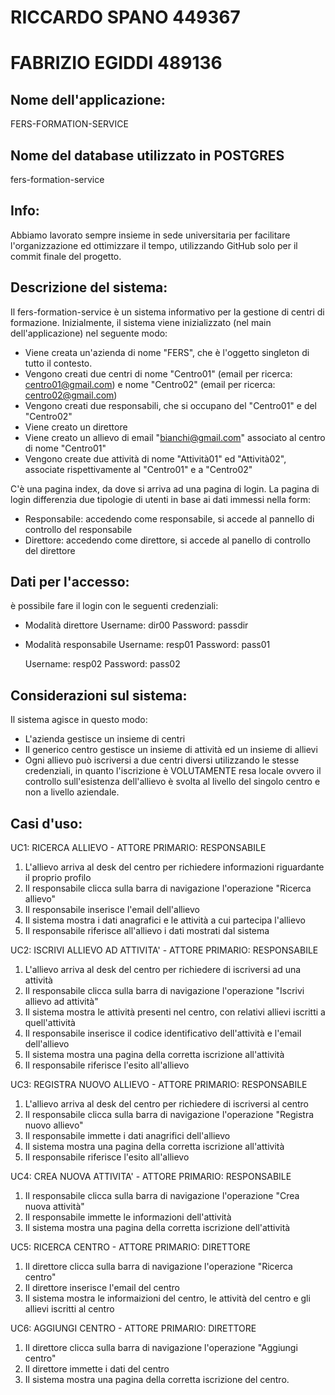 
# RICCARDO SPANO 449367
# FABRIZIO EGIDDI 489136

## Nome dell'applicazione: 
FERS-FORMATION-SERVICE

## Nome del database utilizzato in POSTGRES
fers-formation-service

## Info:

Abbiamo lavorato sempre insieme in sede universitaria per facilitare l'organizzazione ed ottimizzare il tempo, utilizzando GitHub solo per il commit finale del progetto.

## Descrizione del sistema:

Il fers-formation-service è un sistema informativo per la gestione di centri di formazione.
Inizialmente, il sistema viene inizializzato (nel main dell'applicazione) nel seguente modo:

- Viene creata un'azienda di nome "FERS", che è l'oggetto singleton di tutto il contesto.
- Vengono creati due centri di nome "Centro01" (email per ricerca: centro01@gmail.com) e 
  nome "Centro02" (email per ricerca:  centro02@gmail.com)
- Vengono creati due responsabili, che si occupano del "Centro01" e del "Centro02"
- Viene creato un direttore
- Viene creato un allievo di email "bianchi@gmail.com" associato al centro di nome "Centro01" 
- Vengono create due attività di nome "Attività01" ed "Attività02", associate rispettivamente al "Centro01" e a "Centro02"

C'è una pagina index, da dove si arriva ad una pagina di login. La pagina di login differenzia due tipologie di utenti in base ai
dati immessi nella form:

- Responsabile: accedendo come responsabile, si accede al pannello di controllo del responsabile
- Direttore: accedendo come direttore, si accede al panello di controllo del direttore

## Dati per l'accesso:

è possibile fare il login con le seguenti credenziali:

- Modalità direttore
  Username: dir00 
  Password: passdir
  
- Modalità responsabile
  Username: resp01
  Password: pass01
  
  Username: resp02
  Password: pass02
  
## Considerazioni sul sistema:
  
  Il sistema agisce in questo modo:
  
  - L'azienda gestisce un insieme di centri
  - Il generico centro gestisce un insieme di attività ed un insieme di allievi
  - Ogni allievo può iscriversi a due centri diversi utilizzando le stesse credenziali, in quanto l'iscrizione è VOLUTAMENTE resa locale     ovvero il controllo sull'esistenza dell'allievo è svolta al livello del singolo centro e non a livello aziendale.
  
## Casi d'uso:
  
  UC1: RICERCA ALLIEVO - ATTORE PRIMARIO: RESPONSABILE
  1. L'allievo arriva al desk del centro per richiedere informazioni riguardante il proprio profilo
  2. Il responsabile clicca sulla barra di navigazione l'operazione "Ricerca allievo"
  3. Il responsabile inserisce l'email dell'allievo
  4. Il sistema mostra i dati anagrafici e le attività a cui partecipa l'allievo
  5. Il responsabile riferisce all'allievo i dati mostrati dal sistema
  
  UC2: ISCRIVI ALLIEVO AD ATTIVITA' - ATTORE PRIMARIO: RESPONSABILE
  1. L'allievo arriva al desk del centro per richiedere di iscriversi ad una attività
  2. Il responsabile clicca sulla barra di navigazione l'operazione "Iscrivi allievo ad attività"
  3. Il sistema mostra le attività presenti nel centro, con relativi allievi iscritti a quell'attività
  4. Il responsabile inserisce il codice identificativo dell'attività e l'email dell'allievo
  5. Il sistema mostra una pagina della corretta iscrizione all'attività
  6. Il responsabile riferisce l'esito all'allievo
  
  UC3: REGISTRA NUOVO ALLIEVO - ATTORE PRIMARIO: RESPONSABILE
  1. L'allievo arriva al desk del centro per richiedere di iscriversi al centro
  2. Il responsabile clicca sulla barra di navigazione l'operazione "Registra nuovo allievo"
  3. Il responsabile immette i dati anagrifici dell'allievo
  4. Il sistema mostra una pagina della corretta iscrizione all'attività
  5. Il responsabile riferisce l'esito all'allievo
  
  UC4: CREA NUOVA ATTIVITA' - ATTORE PRIMARIO: RESPONSABILE
  1. Il responsabile clicca sulla barra di navigazione l'operazione "Crea nuova attività"
  2. Il responsabile immette le informazioni dell'attività
  3. Il sistema mostra una pagina della corretta iscrizione dell'attività
  
  UC5: RICERCA CENTRO - ATTORE PRIMARIO: DIRETTORE
  1. Il direttore clicca sulla barra di navigazione l'operazione "Ricerca centro"
  2. Il direttore inserisce l'email del centro
  3. Il sistema mostra le informaizioni del centro, le attività del centro e gli allievi iscritti al centro

  UC6: AGGIUNGI CENTRO - ATTORE PRIMARIO: DIRETTORE
  1. Il direttore clicca sulla barra di navigazione l'operazione "Aggiungi centro"
  2. Il direttore immette i dati del centro
  3. Il sistema mostra una pagina della corretta iscrizione del centro.

  
 
  
      

  
 
  
      
